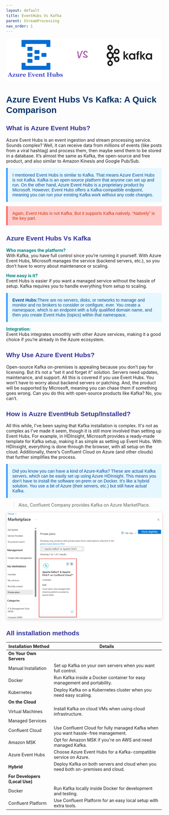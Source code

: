 ```yaml
---
layout: default
title: EventHubs Vs Kafka
parent: StreamProcessing
nav_order: 1
---
```


![](images/2024-08-10-16-20-54.png)

# <span style="color: #003366;font-family: 'Trebuchet MS', Helvetica, sans-serif;">Azure Event Hubs Vs Kafka: A Quick Comparison</span>

## <span style="color: #333399;font-family: 'Trebuchet MS', Helvetica, sans-serif;">What is Azure Event Hubs?</span>

Azure Event Hubs is an event ingestion and stream processing service. Sounds complex? Well, it can receive data from millions of events (like posts from a viral hashtag) and process them, then maybe send them to be stored in a database. It’s almost the same as Kafka, the open-source and free product, and also similar to Amazon Kinesis and Google Pub/Sub.

<p style="color: #004d99; font-family: 'Trebuchet MS', Helvetica, sans-serif; background-color: #e6f7ff; padding: 15px; border-left: 5px solid #3399ff;">
I mentioned Event Hubs is similar to Kafka. That means Azure Event Hubs is not Kafka. Kafka is an open-source platform that anyone can set up and run. On the other hand, Azure Event Hubs is a proprietary product by Microsoft. However, Event Hubs offers a Kafka-compatible endpoint, meaning you can run your existing Kafka work without any code changes.
</p>



<p style="color: #cc3300; font-family: 'Trebuchet MS', Helvetica, sans-serif; background-color: #ffcccc; padding: 15px; border-left: 5px solid #ff6666;">
Again, Event Hubs is not Kafka. But it supports Kafka natively. “Natively” is the key part.
</p>

## <span style="color: #333399;font-family: 'Trebuchet MS', Helvetica, sans-serif;">Azure Event Hubs Vs Kafka</span>

<span style="color: teal;">**Who manages the platform?**</span>  
With Kafka, you have full control since you’re running it yourself. With Azure Event Hubs, Microsoft manages the service (backend servers, etc.), so you don’t have to worry about maintenance or scaling.


<span style="color: teal;">**How easy is it?**</span>   
Event Hubs is easier if you want a managed service without the hassle of setup. Kafka requires you to handle everything from setup to scaling.


<p style="color: #004d99; font-family: 'Trebuchet MS', Helvetica, sans-serif; background-color: #e6f7ff; padding: 15px; border-left: 5px solid #3399ff;">
<b>Event Hubs:</b>There are no servers, disks, or networks to manage and monitor and no brokers to consider or configure, ever. You create a namespace, which is an endpoint with a fully qualified domain name, and then you create Event Hubs (topics) within that namespace.
</p>


<span style="color: teal;">**Integration:**</span>   
Event Hubs integrates smoothly with other Azure services, making it a good choice if you’re already in the Azure ecosystem.

## <span style="color: #333399;font-family: 'Trebuchet MS', Helvetica, sans-serif;">Why Use Azure Event Hubs?</span>

Open-source Kafka on-premises is appealing because you don’t pay for licensing. But it’s not a “set it and forget it” solution. Servers need updates, maintenance, and support. All this is covered if you use Event Hubs. You won’t have to worry about backend servers or patching. And, the product will be supported by Microsoft, meaning you can chase them if something goes wrong. Can you do this with open-source products like Kafka? No, you can’t.

## <span style="color: #333399;font-family: 'Trebuchet MS', Helvetica, sans-serif;">How is Auzre EventHub Setup/Installed?</span>

All this while, I've been saying that Kafka installation is complex. It's not as complex as I've made it seem, though it is still more involved than setting up Event Hubs. For example, in HDInsight, Microsoft provides a ready-made template for Kafka setup, making it as simple as setting up Event Hubs. With HDInsight, everything is done through the browser, with all setup on the cloud. Additionally, there's Confluent Cloud on Azure (and other clouds) that further simplifies the process.

<p style="color: #004d99; font-family: 'Trebuchet MS', Helvetica, sans-serif; background-color: #e6f7ff; padding: 15px; border-left: 5px solid #3399ff;">
Did you know you can have a kind of Azure-Kafka? These are actual Kafka servers, which can be easily set up using Azure HDInsight. This means you don’t have to install the software on-prem or on Docker. It’s like a hybrid solution. You use a bit of Azure (their servers, etc.) but still have actual Kafka.
</p>

> Also, Confluent Company provides Kafka on Azure MarketPlace.

<img src="images/2024-08-10-16-40-29.png" alt="Description of the image" style="max-width: 100%; height: auto; border: 1px solid #ddd; border-radius: 4px; box-shadow: 0 4px 8px rgba(0, 0, 0, 0.1);">

## <span style="color: #333399;font-family: 'Trebuchet MS', Helvetica, sans-serif;">All installation methods</span>

| **Installation Method**          | **Details**                                                                     |
|----------------------------------|---------------------------------------------------------------------------------|
| **On Your Own Servers**          |                                                                                 |
| Manual Installation              | Set up Kafka on your own servers when you want full control.                    |
| Docker                           | Run Kafka inside a Docker container for easy management and portability.        |
| Kubernetes                       | Deploy Kafka on a Kubernetes cluster when you need easy scaling.                |
| **On the Cloud**                 |                                                                                 |
| Virtual Machines                 | Install Kafka on cloud VMs when using cloud infrastructure.                     |
| Managed Services                 |                                                                                 |
| Confluent Cloud                  | Use Confluent Cloud for fully managed Kafka when you want hassle-free management.|
| Amazon MSK                       | Opt for Amazon MSK if you're on AWS and need managed Kafka.                     |
| Azure Event Hubs                 | Choose Azure Event Hubs for a Kafka-compatible service on Azure.                |
| **Hybrid**                       | Deploy Kafka on both servers and cloud when you need both on-premises and cloud.|
| **For Developers (Local Use)**   |                                                                                 |
| Docker                           | Run Kafka locally inside Docker for development and testing.                    |
| Confluent Platform               | Use Confluent Platform for an easy local setup with extra tools.                |


